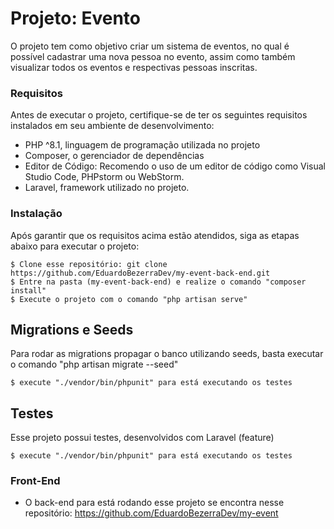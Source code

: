 # Projeto: Evento

O projeto tem como objetivo criar um sistema de eventos, no qual é possível cadastrar uma nova pessoa no evento, assim como também visualizar todos os eventos e respectivas pessoas inscritas.


### Requisitos

Antes de executar o projeto, certifique-se de ter os seguintes requisitos instalados em seu ambiente de desenvolvimento:

* PHP ^8.1, linguagem de programação utilizada no projeto
* Composer, o gerenciador de dependências
* Editor de Código: Recomendo o uso de um editor de código como Visual Studio Code, PHPstorm ou WebStorm.
* Laravel, framework utilizado no projeto. 
### Instalação

Após garantir que os requisitos acima estão atendidos, siga as etapas abaixo para executar o projeto:

```
$ Clone esse repositório: git clone https://github.com/EduardoBezerraDev/my-event-back-end.git
$ Entre na pasta (my-event-back-end) e realize o comando "composer install"
$ Execute o projeto com o comando "php artisan serve"
```

## Migrations e Seeds

Para rodar as migrations propagar o banco utilizando seeds, basta executar o comando "php artisan migrate --seed"

```
$ execute "./vendor/bin/phpunit" para está executando os testes
```

## Testes

Esse projeto possui testes, desenvolvidos com Laravel (feature)

```
$ execute "./vendor/bin/phpunit" para está executando os testes
```

### Front-End

* O back-end para está rodando esse projeto se encontra nesse repositório: https://github.com/EduardoBezerraDev/my-event
